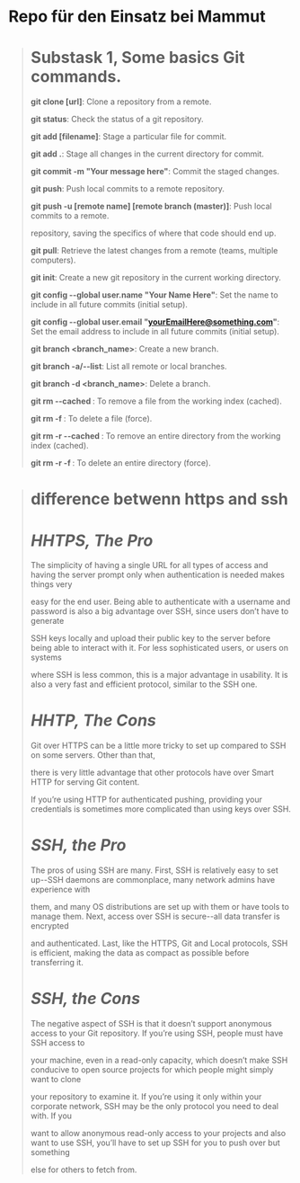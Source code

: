 # Repo für den Einsatz bei Mammut



> # Substask 1, Some basics Git commands.
>
> **git clone [url]**: Clone a repository from a remote.
> 
> **git status**: Check the status of a git repository.
> 
> **git add [filename]**: Stage a particular file for commit.
> 
> **git add .**: Stage all changes in the current directory for commit.
> 
> **git commit -m "Your message here"**: Commit the staged changes. 
> 
> **git push**: Push local commits to a remote repository.
> 
> **git push -u [remote name] [remote branch (master)]**: Push local commits to a remote.
> 
> repository, saving the specifics of where that code should end up.
> 
> **git pull**: Retrieve the latest changes from a remote (teams, multiple computers).
> 
> **git init**: Create a new git repository in the current working directory.
> 
> **git config --global user.name "Your Name Here"**: Set the name to include in all future commits (initial setup).
> 
> **git config --global user.email "yourEmailHere@something.com"**: Set the email address to include in all future commits (initial setup).
> 
> **git branch <branch_name>**:  Create a new branch.
> 
> **git branch -a/--list**:  List all remote or local branches.
> 
> **git branch -d <branch_name>**: Delete a branch.
> 
> **git rm --cached <file name>**: To remove a file from the working index (cached).
>  
> **git rm -f <file name>**:  To delete a file (force).
> 
> **git rm -r --cached <directory name>**: To remove an entire directory from the working index (cached).
> 
> **git rm -r -f <file name>**: To delete an entire directory (force).


> # difference betwenn https and ssh
>
> # ***HHTPS, The Pro***
> The simplicity of having a single URL for all types of access and having the server prompt only when authentication is needed makes things very 
>
> easy for the end user. Being able to authenticate with a username and password is also a big advantage over SSH, since users don’t have to generate
>
> SSH keys locally and upload their public key to the server before being able to interact with it. For less sophisticated users, or users on systems
> 
> where SSH is less common, this is a major advantage in usability. It is also a very fast and efficient protocol, similar to the SSH one.
>
> # ***HHTP, The Cons***
> Git over HTTPS can be a little more tricky to set up compared to SSH on some servers. Other than that, 
>
> there is very little advantage that other protocols have over Smart HTTP for serving Git content.
>
> If you’re using HTTP for authenticated pushing, providing your credentials is sometimes more complicated than using keys over SSH.
>
> # ***SSH, the Pro***
> The pros of using SSH are many. First, SSH is relatively easy to set up--SSH daemons are commonplace, many network admins have experience with
>
> them, and many OS distributions are set up with them or have tools to manage them. Next, access over SSH is secure--all data transfer is encrypted
>
> and authenticated. Last, like the HTTPS, Git and Local protocols, SSH is efficient, making the data as compact as possible before transferring it.
>
> # ***SSH, the Cons***
> The negative aspect of SSH is that it doesn’t support anonymous access to your Git repository. If you’re using SSH, people must have SSH access to
>
> your machine, even in a read-only capacity, which doesn’t make SSH conducive to open source projects for which people might simply want to clone
>
> your repository to examine it. If you’re using it only within your corporate network, SSH may be the only protocol you need to deal with. If you
>
> want to allow anonymous read-only access to your projects and also want to use SSH, you’ll have to set up SSH for you to push over but something
>
> else for others to fetch from.

 

